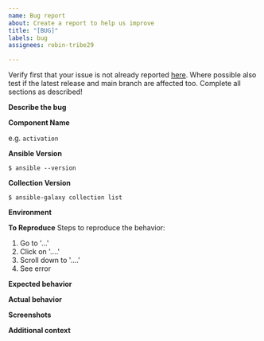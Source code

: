 ```yaml
---
name: Bug report
about: Create a report to help us improve
title: "[BUG]"
labels: bug
assignees: robin-tribe29

---
```


Verify first that your issue is not already reported [here](https://github.com/tribe29/ansible-collection-tribe29.checkmk/issues?q=is%3Aissue+is%3Aopen+sort%3Aupdated-desc).
Where possible also test if the latest release and main branch are affected too.
Complete all sections as described!

**Describe the bug**
<!--  A clear and concise description of what the bug is. -->

**Component Name**
<!--  Write the short name of the module or plugin below, use your best guess if unsure. -->
e.g. `activation`

**Ansible Version**
<!-- Paste verbatim output from `ansible --version` between triple backticks. -->
```console
$ ansible --version

```

**Collection Version**
<!-- Paste verbatim output from`ansible-galaxy collection list` between triple backticks. -->
```console
$ ansible-galaxy collection list

```
**Environment**
<!-- Provide all relevant information below, e.g. control node OS versions, Checkmk version, etc. -->

**To Reproduce**
Steps to reproduce the behavior:
1. Go to '...'
2. Click on '....'
3. Scroll down to '....'
4. See error

**Expected behavior**
<!-- A clear and concise description of what you expected to happen. -->

**Actual behavior**
<!-- A clear and concise description of what actually to happens. -->

**Screenshots**
<!-- If applicable, add screenshots to help explain your problem. -->

**Additional context**
<!-- Add any other context about the problem here. -->
